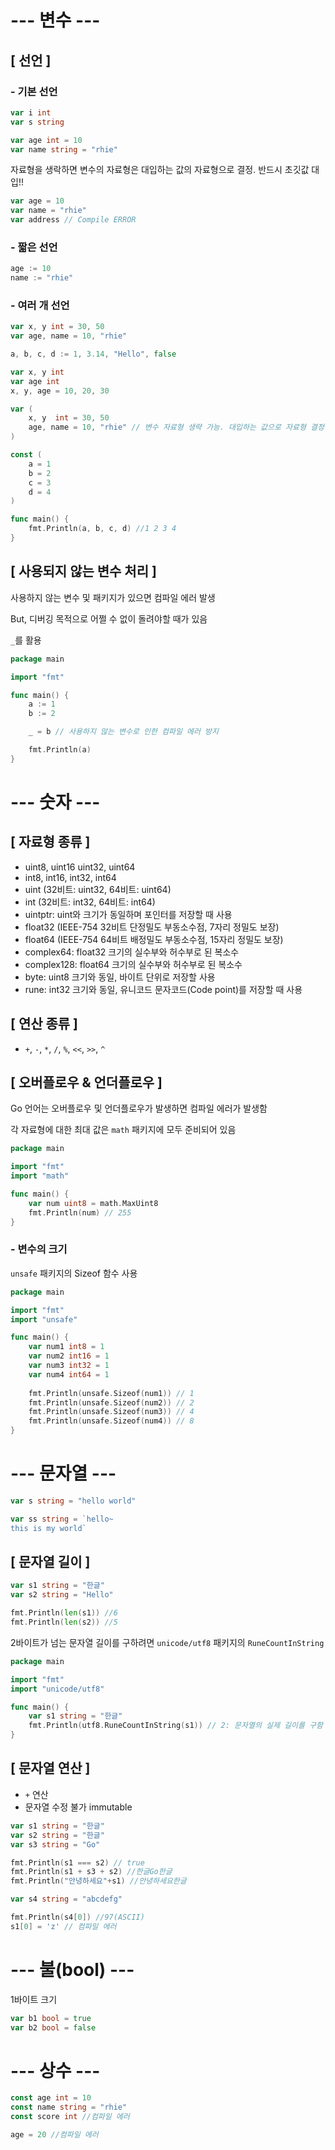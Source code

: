 # --- 변수 ---

##  [ 선언 ]

### - 기본 선언

```go
var i int
var s string
```

```go
var age int = 10
var name string = "rhie"
```

자료형을 생락하면 변수의 자료형은 대입하는 값의 자료형으로 결정. 반드시 초깃값 대입!!

```go
var age = 10
var name = "rhie"
var address // Compile ERROR
```

### -  짧은 선언

```go
age := 10
name := "rhie"
```

### - 여러 개 선언

```go
var x, y int = 30, 50
var age, name = 10, "rhie"
```

```go
a, b, c, d := 1, 3.14, "Hello", false
```

```go
var x, y int
var age int
x, y, age = 10, 20, 30
```

```go
var (
    x, y  int = 30, 50 
    age, name = 10, "rhie" // 변수 자료형 생략 가능. 대입하는 값으로 자료형 결정됨
)
```

```go
const (
	a = 1
	b = 2
	c = 3
	d = 4
)

func main() {
	fmt.Println(a, b, c, d) //1 2 3 4
}
```

## [ 사용되지 않는 변수 처리 ]

사용하지 않는 변수 및 패키지가 있으면 컴파일 에러 발생

But, 디버깅 목적으로 어쩔 수 없이 돌려야할 때가 있음

`_`를 활용

```go
package main

import "fmt"

func main() {
    a := 1
    b := 2

    _ = b // 사용하지 않는 변수로 인한 컴파일 에러 방지

    fmt.Println(a)
}
```

# --- 숫자 --- 

## [ 자료형 종류 ]

 - uint8, uint16 uint32, uint64
 - int8, int16, int32, int64
 - uint (32비트: uint32, 64비트: uint64)
 - int (32비트: int32, 64비트: int64)
 - uintptr: uint와 크기가 동일하며 포인터를 저장할 때 사용
 - float32 (IEEE-754 32비트 단정밀도 부동소수점, 7자리 정밀도 보장)
 - float64 (IEEE-754 64비트 배정밀도 부동소수점, 15자리 정밀도 보장)
 - complex64: float32 크기의 실수부와 허수부로 된 복소수
 - complex128: float64 크기의 실수부와 허수부로 된 복소수
 - byte: uint8 크기와 동일, 바이트 단위로 저장할 사용
 - rune: int32 크기와 동일, 유니코드 문자코드(Code point)를 저장할 때 사용


## [ 연산 종류 ] 

 - `+`, `-`, `*`, `/`, `%`, `<<`, `>>`, `^`

## [ 오버플로우 & 언더플로우 ]

Go 언어는 오버플로우 및 언더플로우가 발생하면 컴파일 에러가 발생함

각 자료형에 대한 최대 값은 `math` 패키지에 모두 준비되어 있음

```go
package main

import "fmt"
import "math"

func main() {
    var num uint8 = math.MaxUint8
    fmt.Println(num) // 255
}
```

### - 변수의 크기

`unsafe` 패키지의 Sizeof 함수 사용


```go
package main

import "fmt"
import "unsafe"

func main() {
    var num1 int8 = 1
    var num2 int16 = 1
    var num3 int32 = 1
    var num4 int64 = 1
    
    fmt.Println(unsafe.Sizeof(num1)) // 1
    fmt.Println(unsafe.Sizeof(num2)) // 2
    fmt.Println(unsafe.Sizeof(num3)) // 4
    fmt.Println(unsafe.Sizeof(num4)) // 8
}
```

# --- 문자열 ---


```go
var s string = "hello world"

var ss string = `hello~
this is my world`
```

## [ 문자열 길이 ]

```go
var s1 string = "한글"
var s2 string = "Hello"

fmt.Println(len(s1)) //6
fmt.Println(len(s2)) //5
```

2바이트가 넘는 문자열 길이를 구하려면 `unicode/utf8` 패키지의 `RuneCountInString`

```go
package main

import "fmt"
import "unicode/utf8"

func main() {
    var s1 string = "한글"
    fmt.Println(utf8.RuneCountInString(s1)) // 2: 문자열의 실제 길이를 구함
}
```

## [ 문자열 연산 ]

 - `+` 연산
 - 문자열 수정 불가 immutable

```go
var s1 string = "한글"
var s2 string = "한글"
var s3 string = "Go"

fmt.Println(s1 === s2) // true
fmt.Println(s1 + s3 + s2) //한글Go한글
fmt.Println("안녕하세요"+s1) //안녕하세요한글

var s4 string = "abcdefg"

fmt.Println(s4[0]) //97(ASCII)
s1[0] = 'z' // 컴파일 에러
```

# --- 불(bool) ---

1바이트 크기

```go
var b1 bool = true
var b2 bool = false
```

# --- 상수 ---

```go
const age int = 10
const name string = "rhie"
const score int //컴파일 에러

age = 20 //컴파일 에러
```